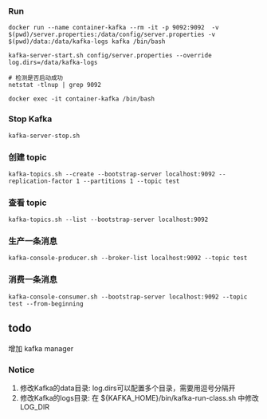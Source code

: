 ### Run

```
docker run --name container-kafka --rm -it -p 9092:9092  -v $(pwd)/server.properties:/data/config/server.properties -v $(pwd)/data:/data/kafka-logs kafka /bin/bash

kafka-server-start.sh config/server.properties --override log.dirs=/data/kafka-logs

# 检测是否启动成功
netstat -tlnup | grep 9092

docker exec -it container-kafka /bin/bash
```

### Stop Kafka

```
kafka-server-stop.sh
```

### 创建 topic
```
kafka-topics.sh --create --bootstrap-server localhost:9092 --replication-factor 1 --partitions 1 --topic test
```

### 查看 topic
```
kafka-topics.sh --list --bootstrap-server localhost:9092
```

### 生产一条消息
```
kafka-console-producer.sh --broker-list localhost:9092 --topic test
```

### 消费一条消息
```
kafka-console-consumer.sh --bootstrap-server localhost:9092 --topic test --from-beginning
```

## todo

增加 kafka manager

### Notice

1. 修改Kafka的data目录: log.dirs可以配置多个目录，需要用逗号分隔开
1. 修改Kafka的logs目录: 在 ${KAFKA_HOME}/bin/kafka-run-class.sh 中修改 LOG_DIR
